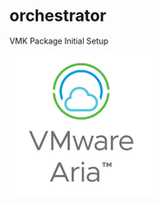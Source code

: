 # orchestrator

VMK Package Initial Setup

[<img src="https://github.com/vmware-cmbu-seak/aria/blob/main/docs/images/vmware-aria-logo-3.png?raw=true" width="50%">](https://youtu.be/tzHkcPne32I "Install \"com.vmk.package\"")